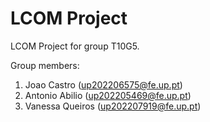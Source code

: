 # LCOM Project

LCOM Project for group T10G5.

Group members:

1. Joao Castro (up202206575@fe.up.pt)
2. Antonio Abilio (up202205469@fe.up.pt)
3. Vanessa Queiros (up202207919@fe.up.pt)
